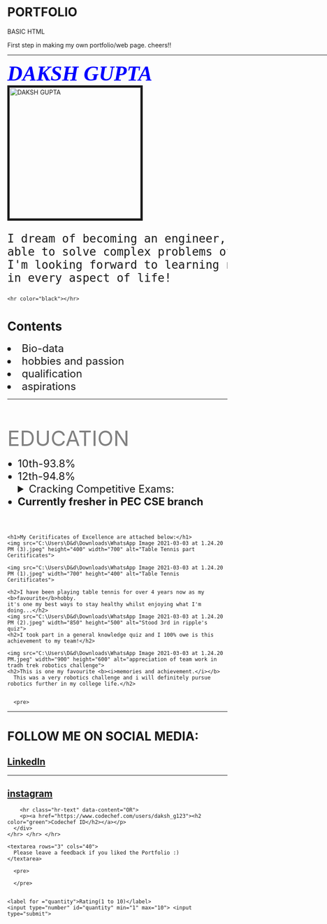 # PORTFOLIO
BASIC HTML

First step in making my own portfolio/web page.
cheers!!




<!DOCTYPE html>
<html lang="en">
<head>
    <meta charset="UTF-8">
    <meta http-equiv="X-UA-Compatible" content="IE=edge">
    <meta name="viewport" content="width=device-width, initial-scale=1.0">
    <title>Daksh Gupta's Portfolio</title>
</head>
<body>
  <hr width="1000" size="20" color="black">
  <font face="Times New Roman" color="blue" size="8" >
    <b><i>                        DAKSH GUPTA </i></b></font> </hr>
   
<img src="C:\Users\D&d\Downloads\WhatsApp Image 2021-03-03 at 10.25.48 AM.jpeg" border="5" bordercolor="blue" height="300" width="300" alt="DAKSH GUPTA"> 
 

<font size="6" face="algerian">
   
<pre>
I dream of becoming an engineer,
able to solve complex problems of real world. 
I'm looking forward to learning new things and improve myself,
in every aspect of life!</pre> </font>

    <hr color="black"></hr>
  <h1 color="grey">Contents</h1>
  <font size="5">
    <li>Bio-data</li>
<li>hobbies and passion</li>
<li>qualification</li>
<li>aspirations</li> </font>
<hr color="black"></hr>

<pre>


</pre>

<font size="8" color="grey">EDUCATION</font>


<font size="5" > <ul>
    <li>10th-93.8% </li> <li>12th-94.8%</li>
    <details><summary color="grey">Cracking Competitive Exams:</summary>   <li> jee mains-AIR-7065</li>
  <li>cleared cutoff for NSEC held by IAPT</li>
<li>BITS 200+ score</li>
<li>jee adv-AIR-13,127</li> </details>
<b>
<li>Currently fresher in PEC CSE branch</li></b>
  </ul> </font>

  <pre>


</pre>
    <h1>My Ceritificates of Excellence are attached below:</h1>
    <img src="C:\Users\D&d\Downloads\WhatsApp Image 2021-03-03 at 1.24.20 PM (3).jpeg" height="400" width="700" alt="Table Tennis part Ceritificates">
    
    <img src="C:\Users\D&d\Downloads\WhatsApp Image 2021-03-03 at 1.24.20 PM (1).jpeg" width="700" height="400" alt="Table Tennis  Ceritificates">

    <h2>I have been playing table tennis for over 4 years now as my <b>favourite</b>hobby.
    it's one my best ways to stay healthy whilst enjoying what I'm doing...</h2>
    <img src="C:\Users\D&d\Downloads\WhatsApp Image 2021-03-03 at 1.24.20 PM (2).jpeg" width="850" height="500" alt="Stood 3rd in ripple's quiz">
    <h2>I took part in a general knowledge quiz and I 100% owe is this achievement to my team!</h2>

    <img src="C:\Users\D&d\Downloads\WhatsApp Image 2021-03-03 at 1.24.20 PM.jpeg" width="900" height="600" alt="appreciation of team work in tradh trek robotics challenge">
    <h2>This is one my favourite <b><i>memories and achievement.</i></b> 
      This was a very robotics challenge and i will definitely pursue robotics further in my college life.</h2>


      <pre>




 </pre>
      <hr color="black"></hr>
<h1 color="blue">FOLLOW ME ON SOCIAL MEDIA:</h1>
      <div class="container">
        <p></p>
        <p><a href="https://www.linkedin.com/in/daksh-gupta-496203201" ><h2 color="green">LinkedIn</h2></a></p>
        <hr class="hr-text" data-content="AND">
        <p><a href="https://www.instagram.com/p/BqAgkG0AA1tTDwcg07_aSaqS-s__t0OjGB9fkg0/?igshid=xvfpsjevzt12">
        <h2 color="green">instagram</h2></a></p>

        <hr class="hr-text" data-content="OR">
        <p><a href="https://www.codechef.com/users/daksh_g123"><h2 color="green">Codechef ID</h2></a></p>
      </div>
    </hr> </hr> </hr>

    <textarea rows="3" cols="40">
      Please leave a feedback if you liked the Portfolio :)
    </textarea>

      <pre>

      </pre>
      
    
    <label for ="quantity">Rating(1 to 10)</label>
    <input type="number" id="quantity" min="1" max="10"> <input type="submit">



</body>
</html>

